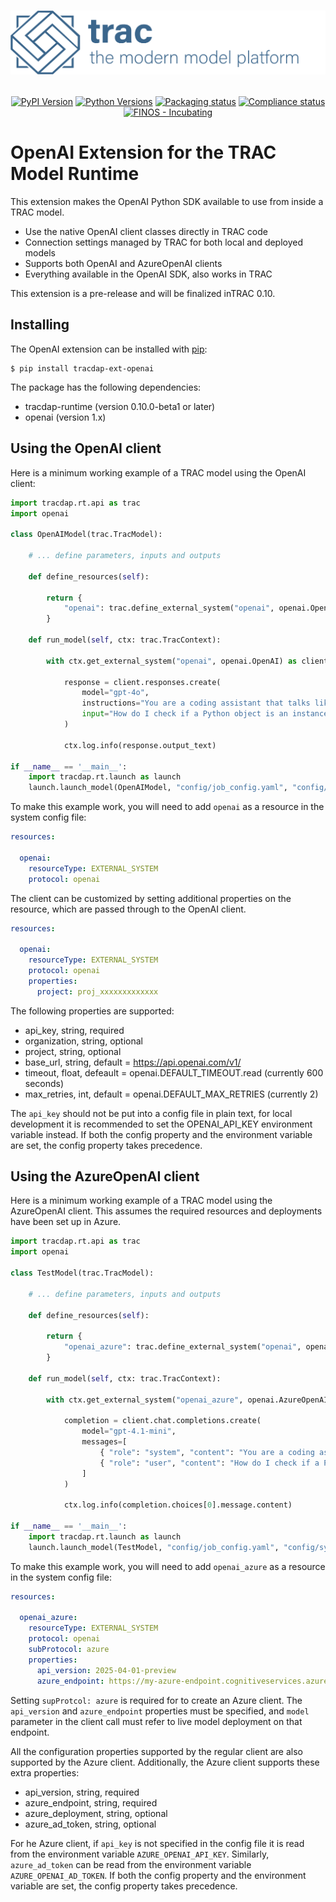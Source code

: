 <h1 align="center">

![tracdap](https://github.com/finos/tracdap/raw/main/doc/_images/tracmmp_horizontal_400.png)

</h1>

<p align="center">
  <a href="https://pypi.org/project/tracdap-ext-openai"><img alt="PyPI Version" src="https://img.shields.io/pypi/v/tracdap-ext-openai.svg?maxAge=86400" /></a>
  <a href="https://pypi.org/project/tracdap-ext-openai"><img alt="Python Versions" src="https://img.shields.io/pypi/pyversions/tracdap-ext-openai.svg?maxAge=86400" /></a>
  <a href="https://github.com/finos/tracdap/actions/workflows/packaging.yml?query=branch%3Amain"><img alt="Packaging status" src="https://github.com/finos/tracdap/actions/workflows/packaging.yml/badge.svg?branch:main&workflow:CI" /></a>
  <a href="https://github.com/finos/tracdap/actions/workflows/compliance.yml?query=branch%3Amain"><img alt="Compliance status" src="https://github.com/finos/tracdap/actions/workflows/compliance.yml/badge.svg?branch:main&workflow:CI" /></a>
  <a href="https://community.finos.org/docs/governance/software-projects/stages/incubating/"><img alt="FINOS - Incubating" src="https://cdn.jsdelivr.net/gh/finos/contrib-toolbox@master/images/badge-incubating.svg" /></a>
</p>

# OpenAI Extension for the TRAC Model Runtime

This extension makes the OpenAI Python SDK available to use from inside a TRAC model.

- Use the native OpenAI client classes directly in TRAC code
- Connection settings managed by TRAC for both local and deployed models
- Supports both OpenAI and AzureOpenAI clients
- Everything available in the OpenAI SDK, also works in TRAC

This extension is a pre-release and will be finalized inTRAC 0.10.

## Installing

The OpenAI extension can be installed with [pip](https://pip.pypa.io):

```shell
$ pip install tracdap-ext-openai
```

The package has the following dependencies:

- tracdap-runtime (version 0.10.0-beta1 or later)
- openai (version 1.x)


## Using the OpenAI client

Here is a minimum working example of a TRAC model using the OpenAI client:

```python
import tracdap.rt.api as trac
import openai

class OpenAIModel(trac.TracModel):

    # ... define parameters, inputs and outputs

    def define_resources(self):

        return {
            "openai": trac.define_external_system("openai", openai.OpenAI),
        }

    def run_model(self, ctx: trac.TracContext):

        with ctx.get_external_system("openai", openai.OpenAI) as client:

            response = client.responses.create(
                model="gpt-4o",
                instructions="You are a coding assistant that talks like a pirate.",
                input="How do I check if a Python object is an instance of a class?",
            )

            ctx.log.info(response.output_text)

if __name__ == '__main__':
    import tracdap.rt.launch as launch
    launch.launch_model(OpenAIModel, "config/job_config.yaml", "config/sys_config.yaml")
```

To make this example work, you will need to add ``openai`` as a resource in the system config file:

```yaml
resources:

  openai:
    resourceType: EXTERNAL_SYSTEM
    protocol: openai
```

The client can be customized by setting additional properties on the resource,
which are passed through to the OpenAI client.

```yaml
resources:

  openai:
    resourceType: EXTERNAL_SYSTEM
    protocol: openai
    properties:
      project: proj_xxxxxxxxxxxxx
```

The following properties are supported:

- api_key, string, required
- organization, string, optional
- project, string, optional
- base_url, string, default = https://api.openai.com/v1/
- timeout, float, defeault = openai.DEFAULT_TIMEOUT.read (currently 600 seconds)
- max_retries, int, default = openai.DEFAULT_MAX_RETRIES (currently 2)

The ``api_key`` should not be put into a config file in plain text,
for local development it is recommended to set the OPENAI_API_KEY environment variable instead.
If both the config property and the environment variable are set, the config property takes precedence.


## Using the AzureOpenAI client

Here is a minimum working example of a TRAC model using the AzureOpenAI client.
This assumes the required resources and deployments have been set up in Azure.

```python
import tracdap.rt.api as trac
import openai

class TestModel(trac.TracModel):

    # ... define parameters, inputs and outputs

    def define_resources(self):

        return {
            "openai_azure": trac.define_external_system("openai", openai.AzureOpenAI)
        }

    def run_model(self, ctx: trac.TracContext):

        with ctx.get_external_system("openai_azure", openai.AzureOpenAI) as client:

            completion = client.chat.completions.create(
                model="gpt-4.1-mini",
                messages=[
                    { "role": "system", "content": "You are a coding assistant that talks like a pirate."},
                    { "role": "user", "content": "How do I check if a Python object is an instance of a class?" },
                ]
            )

            ctx.log.info(completion.choices[0].message.content)

if __name__ == '__main__':
    import tracdap.rt.launch as launch
    launch.launch_model(TestModel, "config/job_config.yaml", "config/sys_config.yaml")
```

To make this example work, you will need to add ``openai_azure`` as a resource in the system config file:

```yaml
resources:

  openai_azure:
    resourceType: EXTERNAL_SYSTEM
    protocol: openai
    subProtocol: azure
    properties:
      api_version: 2025-04-01-preview
      azure_endpoint: https://my-azure-endpoint.cognitiveservices.azure.com/
```

Setting ``supProtcol: azure`` is required for to create an Azure client.
The ``api_version`` and ``azure_endpoint`` properties must be specified,
and ``model`` parameter in the client call must refer to live model deployment on that endpoint.

All the configuration properties supported by the regular client are also supported by the Azure client.
Additionally, the Azure client supports these extra properties:

- api_version, string, required
- azure_endpoint, string, required
- azure_deployment, string, optional
- azure_ad_token, string, optional

For he Azure client, if ``api_key`` is not specified in the config file
it is read from the environment variable ``AZURE_OPENAI_API_KEY``.
Similarly, ``azure_ad_token`` can be read from the environment variable ``AZURE_OPENAI_AD_TOKEN``.
If both the config property and the environment variable are set, the config property takes precedence.
